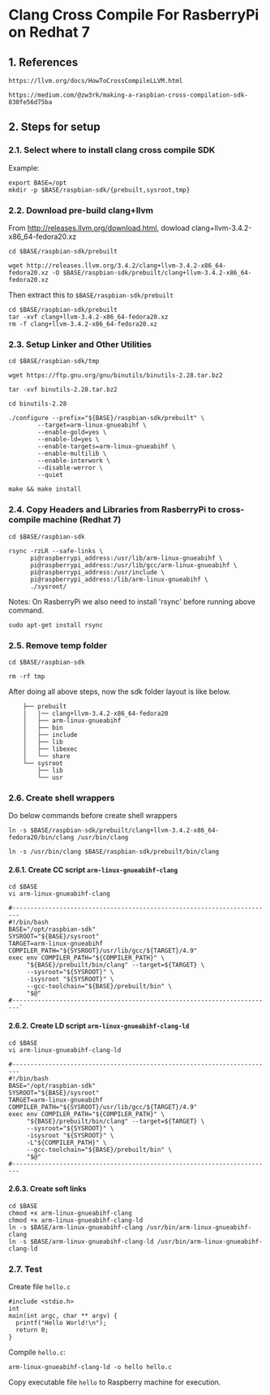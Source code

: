 # Clang Cross Compile For RasberryPi on Redhat 7

## 1. References 
	https://llvm.org/docs/HowToCrossCompileLLVM.html 

	https://medium.com/@zw3rk/making-a-raspbian-cross-compilation-sdk-830fe56d75ba

## 2. Steps for setup 
### 2.1. Select where to install clang cross compile SDK 
Example:

  	export BASE=/opt
  	mkdir -p $BASE/raspbian-sdk/{prebuilt,sysroot,tmp}
  
### 2.2. Download pre-build clang+llvm
From http://releases.llvm.org/download.html, dowload clang+llvm-3.4.2-x86_64-fedora20.xz
	
  	cd $BASE/raspbian-sdk/prebuilt
  
  	wget http://releases.llvm.org/3.4.2/clang+llvm-3.4.2-x86_64-fedora20.xz -O $BASE/raspbian-sdk/prebuilt/clang+llvm-3.4.2-x86_64-fedora20.xz
	
Then extract this to `$BASE/raspbian-sdk/prebuilt`

	cd $BASE/raspbian-sdk/prebuilt
	tar -xvf clang+llvm-3.4.2-x86_64-fedora20.xz
	rm -f clang+llvm-3.4.2-x86_64-fedora20.xz
  
### 2.3. Setup Linker and Other Utilities
  	cd $BASE/raspbian-sdk/tmp 
  
  	wget https://ftp.gnu.org/gnu/binutils/binutils-2.28.tar.bz2 
  
	tar -xvf binutils-2.28.tar.bz2 
  
	cd binutils-2.28 
  
	./configure --prefix="${BASE}/raspbian-sdk/prebuilt" \  
            --target=arm-linux-gnueabihf \            
            --enable-gold=yes \            
            --enable-ld=yes \            
            --enable-targets=arm-linux-gnueabihf \            
            --enable-multilib \            
            --enable-interwork \            
            --disable-werror \            
            --quiet
            
  	make && make install

### 2.4. Copy Headers and Libraries from RasberryPi to cross-compile machine (Redhat 7) 
  	cd $BASE/raspbian-sdk
  
  	rsync -rzLR --safe-links \
	      pi@raspberrypi_address:/usr/lib/arm-linux-gnueabihf \
	      pi@raspberrypi_address:/usr/lib/gcc/arm-linux-gnueabihf \
	      pi@raspberrypi_address:/usr/include \
	      pi@raspberrypi_address:/lib/arm-linux-gnueabihf \
	      ./sysroot/

Notes: On RasberryPi we also need to install 'rsync' before running above command. 

  	sudo apt-get install rsync
  
### 2.5. Remove temp folder 
  	cd $BASE/raspbian-sdk
  
  	rm -rf tmp

After doing all above steps, now the sdk folder layout is like below. 

	    ├── prebuilt
		|   |── clang+llvm-3.4.2-x86_64-fedora20
		│   ├── arm-linux-gnueabihf
		│   ├── bin
		│   ├── include
		│   ├── lib
		│   ├── libexec
		│   └── share
		└── sysroot
			├── lib
			└── usr
        
### 2.6. Create shell wrappers
Do below commands before create shell wrappers 

	ln -s $BASE/raspbian-sdk/prebuilt/clang+llvm-3.4.2-x86_64-fedora20/bin/clang /usr/bin/clang
 	
	ln -s /usr/bin/clang $BASE/raspbian-sdk/prebuilt/bin/clang

#### 2.6.1. Create CC script `arm-linux-gnueabihf-clang`
	cd $BASE
	vi arm-linux-gnueabihf-clang
	
	#------------------------------------------------------------------------
	#!/bin/bash
	BASE="/opt/raspbian-sdk"
	SYSROOT="${BASE}/sysroot"
	TARGET=arm-linux-gnueabihf
	COMPILER_PATH="${SYSROOT}/usr/lib/gcc/${TARGET}/4.9"
	exec env COMPILER_PATH="${COMPILER_PATH}" \
		 "${BASE}/prebuilt/bin/clang" --target=${TARGET} \
		 --sysroot="${SYSROOT}" \
		 -isysroot "${SYSROOT}" \
		 --gcc-toolchain="${BASE}/prebuilt/bin" \
		 "$@"
	#------------------------------------------------------------------------`
	
	
#### 2.6.2. Create LD script `arm-linux-gnueabihf-clang-ld`
	cd $BASE
	vi arm-linux-gnueabihf-clang-ld
	
	#------------------------------------------------------------------------
	#!/bin/bash
	BASE="/opt/raspbian-sdk"
	SYSROOT="${BASE}/sysroot"
	TARGET=arm-linux-gnueabihf
	COMPILER_PATH="${SYSROOT}/usr/lib/gcc/${TARGET}/4.9"
	exec env COMPILER_PATH="${COMPILER_PATH}" \
		 "${BASE}/prebuilt/bin/clang" --target=${TARGET} \
		 --sysroot="${SYSROOT}" \
		 -isysroot "${SYSROOT}" \
		 -L"${COMPILER_PATH}" \
		 --gcc-toolchain="${BASE}/prebuilt/bin" \
		 "$@"	
	#------------------------------------------------------------------------
	
#### 2.6.3. Create soft links
	cd $BASE
	chmod +x arm-linux-gnueabihf-clang
	chmod +x arm-linux-gnueabihf-clang-ld 
	ln -s $BASE/arm-linux-gnueabihf-clang /usr/bin/arm-linux-gnueabihf-clang
	ln -s $BASE/arm-linux-gnueabihf-clang-ld /usr/bin/arm-linux-gnueabihf-clang-ld

### 2.7. Test
Create file `hello.c`

	#include <stdio.h>
	int
	main(int argc, char ** argv) {
	  printf("Hello World!\n");
	  return 0;
	}

Compile `hello.c`: 

	arm-linux-gnueabihf-clang-ld -o hello hello.c
	
Copy executable file `hello` to Raspberry machine for execution. 
